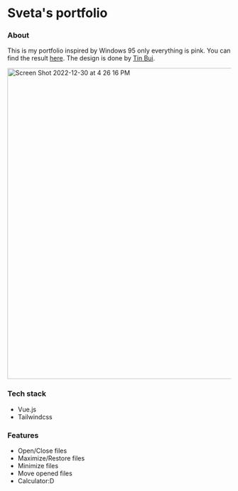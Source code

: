 # Sveta's portfolio

### About
This is my portfolio inspired by Windows 95 only everything is pink. You can find the result [here](https://sveta-nguyen.netlify.app/). The design is done by [Tin Bui](https://www.behance.net/mishadistin).

<img width="700" alt="Screen Shot 2022-12-30 at 4 26 16 PM" src="https://user-images.githubusercontent.com/19497773/210112808-f1cfdc73-430d-4aa3-b53f-c82417065bad.png">

### Tech stack
- Vue.js
- Tailwindcss

### Features
- Open/Close files
- Maximize/Restore files
- Minimize files
- Move opened files
- Calculator:D
